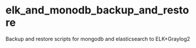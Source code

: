 # elk_and_monodb_backup_and_restore
Backup and restore scripts for mongodb and elasticsearch to ELK+Graylog2
